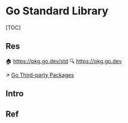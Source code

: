 # Go Standard Library

[TOC]



## Res
🏠 https://pkg.go.dev/std
🔍 https://pkg.go.dev

↗ [Go Third-party Packages](../../../🛠️%20Programming%20Tools%20Chain/🚠%20Application%20Runtimes%20&%20SDKs/Golang%20Runtime%20Environments/Go%20Third-party%20Packages/Go%20Third-party%20Packages.md)



## Intro


## Ref

